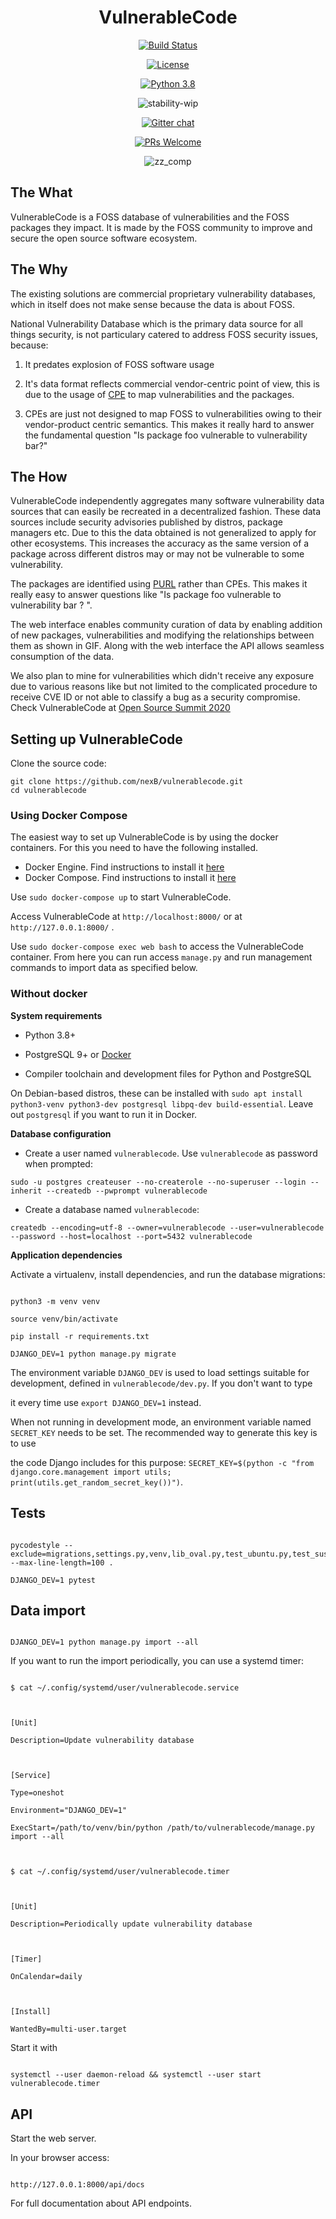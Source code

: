   

<div align="center">

<h1>VulnerableCode</h1>

  

[![Build Status](https://travis-ci.org/nexB/vulnerablecode.svg?branch=develop)](https://travis-ci.org/nexB/vulnerablecode)

[![License](https://img.shields.io/badge/License-Apache%202.0-blue.svg)](https://opensource.org/licenses/Apache-2.0)

[![Python 3.8](https://img.shields.io/badge/python-3.8-blue.svg)](https://www.python.org/downloads/release/python-360/)

![stability-wip](https://img.shields.io/badge/stability-work_in_progress-lightgrey.svg)

[![Gitter chat](https://badges.gitter.im/gitterHQ/gitter.png)](https://gitter.im/aboutcode-org/vulnerablecode)

[![PRs Welcome](https://img.shields.io/badge/PRs-welcome-brightgreen.svg?style=flat-square)](http://makeapullrequest.com)

  

![zz_comp](https://user-images.githubusercontent.com/28975399/89056138-2c8a8300-d379-11ea-882e-f28f38789cdc.png)

</div>

  
  
  

## The What

  

VulnerableCode is a FOSS database of vulnerabilities and the FOSS packages they impact. It is made by the FOSS community to improve and secure the open source software ecosystem.

  

## The Why

  

The existing solutions are commercial proprietary vulnerability databases, which in itself does not make sense because the data is about FOSS.

  

National Vulnerability Database which is the primary data source for all things security, is not particulary catered to address FOSS security issues, because:

  

1. It predates explosion of FOSS software usage

2. It's data format reflects commercial vendor-centric point of view, this is due to the usage of [CPE](https://nvd.nist.gov/products/cpe) to map vulnerabilities and the packages.

3. CPEs are just not designed to map FOSS to vulnerabilities owing to their vendor-product centric semantics. This makes it really hard to answer the fundamental question "Is package foo vulnerable to vulnerability bar?"

  

## The How

  

VulnerableCode independently aggregates many software vulnerability data sources that can easily be recreated in a decentralized fashion. These data sources include security advisories published by distros, package managers etc. Due to this the data obtained is not generalized to apply for other ecosystems. This increases the accuracy as the same version of a package across different distros may or may not be vulnerable to some vulnerability.

  

The packages are identified using [PURL](https://github.com/package-url/purl-spec) rather than CPEs. This makes it really easy to answer questions like "Is package foo vulnerable to vulnerability bar ? ".

  

The web interface enables community curation of data by enabling addition of new packages, vulnerabilities and modifying the relationships between them as shown in GIF. Along with the web interface the API allows seamless consumption of the data.

  

We also plan to mine for vulnerabilities which didn't receive any exposure due to various reasons like but not limited to the complicated procedure to receive CVE ID or not able to classify a bug as a security compromise. Check VulnerableCode at [Open Source Summit 2020](https://ossna2020.sched.com/event/c46p/why-is-there-no-free-software-vulnerability-database-philippe-ombredanne-aboutcodeorg-and-nexb-inc-michael-herzog-nexb-inc)

  
## Setting up VulnerableCode

Clone the source code:

```
git clone https://github.com/nexB/vulnerablecode.git
cd vulnerablecode
```


### Using Docker Compose

The easiest way to set up VulnerableCode is by using the docker containers.
For this you need to have the following installed.

- Docker Engine. Find instructions to install it [here](https://docs.docker.com/get-docker/)
- Docker Compose. Find instructions to install it [here](https://docs.docker.com/compose/install/#install-compose)

Use `sudo docker-compose up` to start VulnerableCode.

Access VulnerableCode at `http://localhost:8000/` or at `http://127.0.0.1:8000/` . 

Use `sudo docker-compose exec web bash` to access the VulnerableCode container. From  here you can run access `manage.py` and run management commands to import data as specified below. 

### Without docker
  

**System requirements**
  
- Python 3.8+

- PostgreSQL 9+ or [Docker](https://hub.docker.com/search/?type=edition&offering=community)

- Compiler toolchain and development files for Python and PostgreSQL

  

On Debian-based distros, these can be installed with `sudo apt install python3-venv python3-dev postgresql libpq-dev build-essential`. Leave out `postgresql` if you want to run it in Docker.

  

**Database configuration**


- Create a user named `vulnerablecode`. Use `vulnerablecode` as password when prompted:

`sudo -u postgres createuser --no-createrole --no-superuser --login --inherit --createdb --pwprompt vulnerablecode`
  

- Create a database named `vulnerablecode`:

`createdb --encoding=utf-8 --owner=vulnerablecode --user=vulnerablecode --password --host=localhost --port=5432 vulnerablecode`

  

**Application dependencies**

  

Activate a virtualenv, install dependencies, and run the database migrations:

  

```

python3 -m venv venv

source venv/bin/activate

pip install -r requirements.txt

DJANGO_DEV=1 python manage.py migrate

```

  

The environment variable `DJANGO_DEV` is used to load settings suitable for development, defined in `vulnerablecode/dev.py`. If you don't want to type

it every time use `export DJANGO_DEV=1` instead.

  

When not running in development mode, an environment variable named `SECRET_KEY` needs to be set. The recommended way to generate this key is to use

the code Django includes for this purpose: `SECRET_KEY=$(python -c "from django.core.management import utils; print(utils.get_random_secret_key())")`.

  

## Tests

  

```

pycodestyle --exclude=migrations,settings.py,venv,lib_oval.py,test_ubuntu.py,test_suse.py,test_data_source.py --max-line-length=100 .

DJANGO_DEV=1 pytest

```

## Data import

  

```

DJANGO_DEV=1 python manage.py import --all

```

  

If you want to run the import periodically, you can use a systemd timer:

  

```

$ cat ~/.config/systemd/user/vulnerablecode.service

  

[Unit]

Description=Update vulnerability database

  

[Service]

Type=oneshot

Environment="DJANGO_DEV=1"

ExecStart=/path/to/venv/bin/python /path/to/vulnerablecode/manage.py import --all

  

$ cat ~/.config/systemd/user/vulnerablecode.timer

  

[Unit]

Description=Periodically update vulnerability database

  

[Timer]

OnCalendar=daily

  

[Install]

WantedBy=multi-user.target

```

  

Start it with

  

```

systemctl --user daemon-reload && systemctl --user start vulnerablecode.timer

```

  

## API

  

Start the web server.
  
In your browser access:  

```

http://127.0.0.1:8000/api/docs

```

For full documentation about API endpoints.